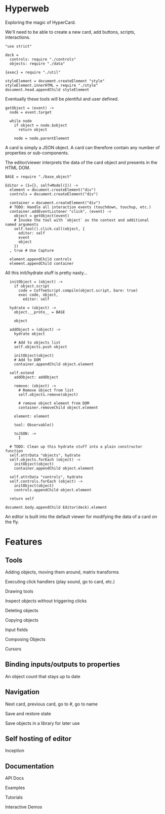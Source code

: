 Hyperweb
========

Exploring the magic of HyperCard.

We'll need to be able to create a new card, add buttons, scripts, interactions.

    "use strict"

    deck =
      controls: require "./controls"
      objects: require "./data"

    {exec} = require "./util"

    styleElement = document.createElement "style"
    styleElement.innerHTML = require "./style"
    document.head.appendChild styleElement

Eventually these tools will be plentiful and user defined.

    getObject = (event) ->
      node = event.target

      while node
        if object = node.$object
          return object

        node = node.parentElement

A card is simply a JSON object. A card can therefore contain any number of
properties or sub-components.

The editor/viewer interprets the data of the card object and presents in the HTML DOM.

    BASE = require "./base_object"

    Editor = (I={}, self=Model(I)) ->
      element = document.createElement("div")
      controls = document.createElement("div")

      container = document.createElement("div")
      # TODO: Handle all interaction events (touchdown, touchup, etc.)
      container.addEventListener "click", (event) ->
        object = getObject(event)
        # Invoke the tool with `object` as the context and additional named arguments
        self.tool().click.call(object, {
          editor: self
          event
          object
        })
      , true # Use Capture

      element.appendChild controls
      element.appendChild container

All this init/hydrate stuff is pretty nasty...

      initObject = (object) ->
        if object.script
          code = CoffeeScript.compile(object.script, bare: true)
          exec code, object,
            editor: self

      hydrate = (object) ->
        object.__proto__ = BASE

        object

      addObject = (object) ->
        hydrate object

        # Add to objects list
        self.objects.push object

        initObject(object)
        # Add to DOM
        container.appendChild object.element

      self.extend
        addObject: addObject

        remove: (object) ->
          # Remove object from list
          self.objects.remove(object)

          # remove object element from DOM
          container.removeChild object.element

        element: element

        tool: Observable()

        toJSON: ->
          I

      # TODO: Clean up this hydrate stuff into a plain constructor function
      self.attrData "objects", hydrate
      self.objects.forEach (object) ->
        initObject(object)
        container.appendChild object.element

      self.attrData "controls", hydrate
      self.controls.forEach (object) ->
        initObject(object)
        controls.appendChild object.element

      return self

    document.body.appendChild Editor(deck).element

An editor is built into the default viewer for modifying the data of a card on
the fly.

Features
========

Tools
-----

Adding objects, moving them around, matrix transforms

Executing click handlers (play sound, go to card, etc.)

Drawing tools

Inspect objects without triggering clicks

Deleting objects

Copying objects

Input fields

Composing Objects

Cursors

Binding inputs/outputs to properties
----------------------------

An object count that stays up to date

Navigation
----------

Next card, previous card, go to #, go to name

Save and restore state

Save objects in a library for later use

Self hosting of editor
----------------------

Inception

Documentation
-------------

API Docs

Examples

Tutorials

Interactive Demos
